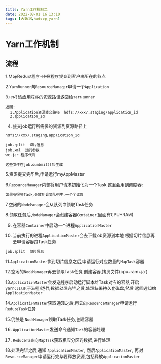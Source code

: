 ```yaml
---
title: Yarn工作机制二
date: 2022-08-01 16:13:10
tags: [大数据,hadoop,yarn]
---
```

# Yarn工作机制

## 流程

1.MapReduct程序->MR程序提交到客户端所在的节点

2.`YarnRunner`向`ResourceManager`申请一个`Application`

3.`RM`将该应用程序的资源路径返回给`YarnRunner`
```
返回: 
  1.Application资源提交路径  hdfs://xxx/.staging/application_id
  2.application_id
```
<!--more-->
4. 提交job运行所需要的资源到资源路径上
```
hdfs://xxx/.staging/application_id

job.split  切片信息
job.xml  运行参数
wc.jar 程序代码

这些文件在job.sumbmit()后生成
```

5.资源提交完毕后,申请运行myAppMaster

6.`ResourceManager`内部将用户请求初始化为一个Task
这里会用到调度器:
```
如果有很多Task,会放到调度队列中,一个个读取
```

7.空闲的`NodeManager`会从队列中领取Task任务

8.领取任务后,`NodeManager`会创建容器`Container`(里面有CPU+RAM)

9. 在容器`Container`中启动一个进程`ApplicationMaster`

10. 当前执行的进程`ApplicationMaster`会去下载job资源到本地 根据切片信息再去申请容器跑Task任务
```
job.split  切片信息
```
11.`ApplicationMaster`拿到切片信息之后,申请运行对应数量的`MapTask`容器

12.空闲的`NodeManager`再去领取Task任务,创建容器,拷贝文件(cpu+ram+jar)

13.`ApplicationMaster`会发送程序启动运行脚本给Task对应的容器,开启`yarnClild`(子进程)运行,数据处理完毕之后,处理结果持久化磁盘,然后
返回通知给`ApplicationMaster`

14.`ApplicationMaster`获取通知之后,再去向`ResourceManager`申请运行`ReduceTask`任务

15.仍然是 `NodeManager`领取Task任务,创建容器

16. `ApplicationMaster`发送命令通知`Task`的容器处理

17. `ReduceTask`向`MapTask`获取相应分区的数据,进行处理

18.处理完毕之后,通知 `ApplicationMaster`,
然后`ApplicationMaster`,
再对`ResourceManager`申请运行完毕要释放资源,包括释放`ApplicationMaster`


